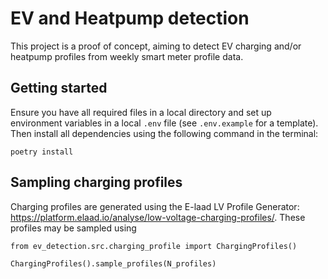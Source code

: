 # EV and Heatpump detection

This project is a proof of concept, aiming to detect EV charging and/or heatpump profiles from weekly smart meter profile data.

## Getting started
Ensure you have all required files in a local directory
and set up environment variables in a local `.env` file (see `.env.example` for a template). Then install all dependencies using the following command in the terminal:
```shell
poetry install
```

## Sampling charging profiles
Charging profiles are generated using the E-laad LV Profile Generator: 
https://platform.elaad.io/analyse/low-voltage-charging-profiles/. 
These profiles may be sampled using 
```
from ev_detection.src.charging_profile import ChargingProfiles()

ChargingProfiles().sample_profiles(N_profiles)
```